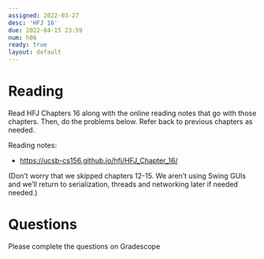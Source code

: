 ```yaml
---
assigned: 2022-03-27
desc: 'HFJ 16'
due: 2022-04-15 23:59
num: h06
ready: true
layout: default
---
```


# Reading

Read HFJ Chapters 16 along with the online reading notes that go with those chapters.
Then, do the problems below. Refer back to previous chapters as needed.

Reading notes: 
* <https://ucsb-cs156.github.io/hfj/HFJ_Chapter_16/>

(Don’t worry that we skipped chapters 12-15. We aren’t using Swing GUIs and we’ll return to serialization, threads and networking later if needed needed.)

# Questions

Please complete the questions on Gradescope


